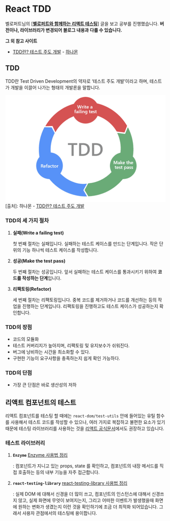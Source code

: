 # React TDD

벨로퍼트님의 [**[벨로퍼트와 함께하는 리액트 테스팅](https://learn-react-test.vlpt.us/#/)**] 글을 보고 공부를 진행했습니다. **버전이나, 라이브러리가 변경되어 블로그 내용과 다를 수 있습니다.**

**그 외 참고 사이트**

- [TDD란? 테스트 주도 개발](https://hanamon.kr/tdd%EB%9E%80-%ED%85%8C%EC%8A%A4%ED%8A%B8-%EC%A3%BC%EB%8F%84-%EA%B0%9C%EB%B0%9C/) - [하나몬](https://hanamon.kr/about/)

## TDD

TDD란 Test Driven Development의 약자로 ‘테스트 주도 개발’이라고 하며, 테스트가 개발을 이끌어 나가는 형태의 개발론을 말합니다.

![TDD-개발주기](/images/tdd-development-cycle.webp)
[출처]: 하나몬 - [TDD란? 테스트 주도 개발](https://hanamon.kr/tdd%EB%9E%80-%ED%85%8C%EC%8A%A4%ED%8A%B8-%EC%A3%BC%EB%8F%84-%EA%B0%9C%EB%B0%9C/)

### TDD의 세 가지 절차

1. **실패(Write a failing test)**

   첫 번째 절차는 실패입니다. 실패하는 테스트 케이스를 만드는 단계입니다. 작은 단위의 기능 하나씩 테스트 케이스를 작성합니다.

2. **성공(Make the test pass)**

   두 번째 절차는 성공입니다. 앞서 실패하는 테스트 케이스를 통과시키기 위하여 **코드를 작성하는 단계**입니다.

3. **리팩토링(Refactor)**

   세 번째 절차는 리팩토링입니다. 중복 코드를 제거하거나 코드를 개선하는 등의 작업을 진행하는 단계입니다. 리팩토링을 진행하고도 테스트 케이스가 성공하는지 확인합니다.

### TDD의 장점

- 코드의 모듈화
- 테스트 커버리지가 높아지며, 리팩토링 및 유지보수가 쉬워진다.
- 버그에 낭비하는 시간을 최소화할 수 있다.
- 구현한 기능이 요구사항을 충족하는지 쉽게 확인 가능하다.

### TDD의 단점

- 가장 큰 단점은 바로 생산성의 저하

## 리액트 컴포넌트의 테스트

리액트 컴포넌트를 테스팅 할 때에는 `react-dom/test-utils` 안에 들어있는 유틸 함수를 사용해서 테스트 코드를 작성할 수 있으나, 여러 가지로 복잡하고 불편한 요소가 있기 때문에 테스팅 라이브러리를 사용하는 것을 [리액트 공식문서](https://reactjs.org/docs/test-utils.html#overview)에서도 권장하고 있습니다.

### 테스트 라이브러리

1. **`Enzyme`** [Enzyme 사용법 정리](https://github.com/Reviday/react-test/tree/main/react-enzyme-test)

   : 컴포넌트가 지니고 있는 props, state 를 확인하고, 컴포넌트의 내장 메서드를 직접 호출하는 등의 내부 기능을 자주 접근합니다.

2. **`react-testing-library`** [react-testing-library 사용법 정리](https://github.com/Reviday/react-test/tree/main/rtl-tutorial)

   : 실제 DOM 에 대해서 신경을 더 많이 쓰고, 컴포넌트의 인스턴스에 대해서 신경쓰지 않고, 실제 화면에 무엇이 보여지는지, 그리고 어떠한 이벤트가 발생했을때 화면에 원하는 변화가 생겼는지 이런 것을 확인하기에 조금 더 최적화 되어있습니다. 그래서 사용자 관점에서의 테스팅에 용이합니다.
